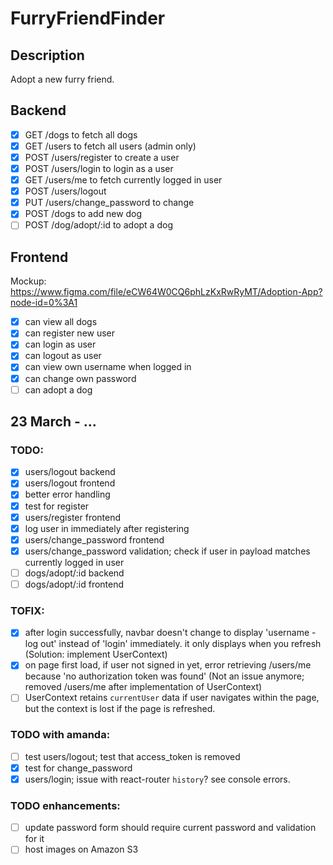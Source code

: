 # FurryFriendFinder

## Description
Adopt a new furry friend.

## Backend
- [x] GET /dogs to fetch all dogs
- [x] GET /users to fetch all users (admin only)
- [x] POST /users/register to create a user
- [x] POST /users/login to login as a user
- [x] GET /users/me to fetch currently logged in user
- [x] POST /users/logout
- [x] PUT /users/change_password to change
- [x] POST /dogs to add new dog
- [ ] POST /dog/adopt/:id to adopt a dog

## Frontend
Mockup: https://www.figma.com/file/eCW64W0CQ6phLzKxRwRyMT/Adoption-App?node-id=0%3A1

- [x] can view all dogs
- [x] can register new user
- [x] can login as user
- [x] can logout as user
- [x] can view own username when logged in
- [x] can change own password
- [ ] can adopt a dog

## 23 March - ...

### TODO:
- [x] users/logout backend
- [x] users/logout frontend
- [x] better error handling
- [x] test for register
- [x] users/register frontend
- [x] log user in immediately after registering
- [x] users/change_password frontend
- [x] users/change_password validation; check if user in payload matches currently logged in user
- [ ] dogs/adopt/:id backend
- [ ] dogs/adopt/:id frontend

### TOFIX:
- [x] after login successfully, navbar doesn't change to display 'username - log out' instead of 'login' immediately. it only displays when you refresh (Solution: implement UserContext)
- [x] on page first load, if user not signed in yet, error retrieving /users/me because 'no authorization token was found' (Not an issue anymore; removed /users/me after implementation of UserContext)
- [ ] UserContext retains `currentUser` data if user navigates within the page, but the context is lost if the page is refreshed.

### TODO with amanda:
- [ ] test users/logout; test that access_token is removed
- [x] test for change_password
- [x] users/login; issue with react-router `history`? see console errors.

### TODO enhancements:
- [ ] update password form should require current password and validation for it
- [ ] host images on Amazon S3
